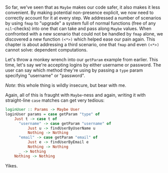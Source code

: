 So far, we've seen that as `Maybe` makes our code safer, it also makes it less
convenient. By making potential non-presence explicit, we now need to correctly
account for it at every step. We addressed a number of scenarios by using `fmap`
to "upgrade" a system full of normal functions (free of any `nil`-checks) into
one that can take and pass along `Maybe` values. When confronted with a new
scenario that could not be handled by `fmap` alone, we discovered a new function
`(<*>)` which helped ease our pain again. This chapter is about addressing a
third scenario, one that `fmap` and even `(<*>)` cannot solve: dependent
computations.

Let's throw a monkey wrench into our `getParam` example from earlier. This time,
let's say we're accepting logins by either username or password. The user can
say which method they're using by passing a `type` param specifying "username"
or "password".

*Note*: this whole thing is wildly insecure, but bear with me.

Again, all of this is fraught with `Maybe`-ness and again, writing it with
straight-line `case` matches can get very tedious:

```haskell
loginUser :: Params -> Maybe User
loginUser params = case getParam "type" of
    Just t -> case t of
      "username" -> case getParam "username" of
          Just u -> findUserByUserName u
          Nothing -> Nothing
      "email" -> case getParam "email" of
          Just e -> findUserByEmail e
          Nothing -> Nothing
      _ -> Nothing
    Nothing -> Nothing
```

Yikes.
